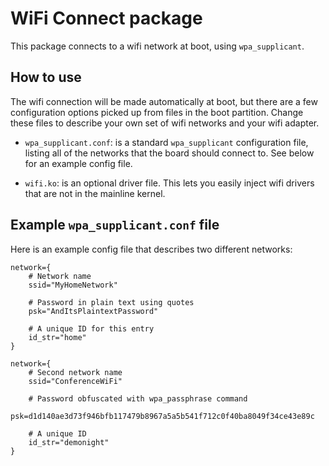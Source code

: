 # WiFi Connect package

This package connects to a wifi network at boot, using `wpa_supplicant`.

## How to use

The wifi connection will be made automatically at boot, but there are a few
configuration options picked up from files in the boot partition. Change these
files to describe your own set of wifi networks and your wifi adapter.

  * `wpa_supplicant.conf`: is a standard `wpa_supplicant` configuration file,
    listing all of the networks that the board should connect to.
    See below for an example config file.

  * `wifi.ko`: is an optional driver file. This lets you easily inject wifi
    drivers that are not in the mainline kernel.

## Example `wpa_supplicant.conf` file

Here is an example config file that describes two different networks:

```
network={
    # Network name
    ssid="MyHomeNetwork"

    # Password in plain text using quotes
    psk="AndItsPlaintextPassword"

    # A unique ID for this entry
    id_str="home"
}

network={
    # Second network name
    ssid="ConferenceWiFi"
    
    # Password obfuscated with wpa_passphrase command
    psk=d1d140ae3d73f946bfb117479b8967a5a5b541f712c0f40ba8049f34ce43e89c
    
    # A unique ID
    id_str="demonight"
}
```
